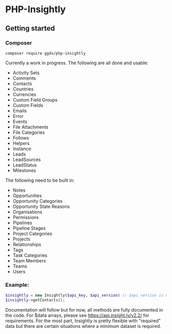 # PHP-Insightly
## Getting started
### Composer
`composer require ggdx/php-insightly`


Currently a work in progress. The following are all done and usable:
* Activity Sets
* Comments
* Contacts
* Countries
* Currencies
* Custom Field Groups
* Custom Fields
* Emails
* Error
* Events
* File Attachments
* File Categories
* Follows
* Helpers
* Instance
* Leads
* LeadSources
* LeadStatus
* Milestones


The following need to be built in:
* Notes
* Opportunities
* Opportunity Categories
* Opportunity State Reasons
* Organisations
* Permissions
* Pipelines
* Pipeline Stages
* Project Categories
* Projects
* Relationships
* Tags
* Task Categories
* Team Members
* Teams
* Users

### Example:
```php
$insightly = new Insightly($api_key, $api_version) // $api_version is optional, v2.2 is default
$insightly->getContacts();
```

Documentation will follow but for now, all methods are fully documented in the code.
For $data arrays, please see https://api.insight.ly/v2.2/ for requirements. For the most part, Insightly is pretty flexible with "required" data but there are certain situations where a minimum dataset is required.
